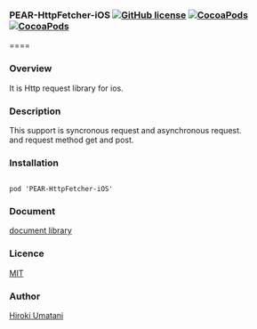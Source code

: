 ### PEAR-HttpFetcher-iOS [![GitHub license](https://img.shields.io/badge/LICENSE-MIT%20LICENSE-blue.svg)](https://github.com/HirokiUmatani/PEAR-HttpFetcher-iOS/LICENSE) [![CocoaPods](https://img.shields.io/badge/platform-ios-lightgrey.svg)](https://cocoapods.org/pods/PEAR-HttpFetcher-iOS) [![CocoaPods](https://img.shields.io/cocoapods/v/PEAR-HttpFetcher-iOS.svg)](https://cocoapods.org/pods/PEAR-HttpFetcher-iOS)  

====
### Overview
It is Http request library for ios.

### Description
This support is syncronous request and asynchronous request.  
and request method get and post.

### Installation
<code>
pod 'PEAR-HttpFetcher-iOS'
</code>

### Document
[document library](http://cocoadocs.org/docsets/PEAR-HttpFetcher-iOS)

### Licence
[MIT](https://github.com/HirokiUmatani/PEAR-HttpFetcher-iOS/blob/master/LICENSE)

### Author
[Hiroki Umatani](https://github.com/HirokiUmatani)
